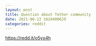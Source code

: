 ```yaml
--- 
layout: post 
title: Question about Tether community 
date: 2021-06-22 1624400629 
categories: reddit 
--- 
```

https://redd.it/o5yx4h